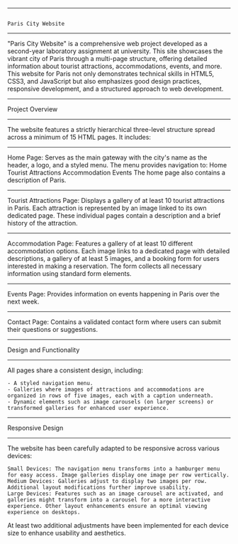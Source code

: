 ******************************************************************************************************************************************************************************************************************
                                                                                            Paris City Website
******************************************************************************************************************************************************************************************************************

"Paris City Website" is a comprehensive web project developed as a second-year laboratory assignment at university. This site showcases the vibrant city of Paris through a multi-page structure, offering detailed information about tourist attractions, accommodations, events, and more. This website for Paris not only demonstrates technical skills in HTML5, CSS3, and JavaScript but also emphasizes good design practices, responsive development, and a structured approach to web development.


*********************************************************************
Project Overview

*********************************************************************


The website features a strictly hierarchical three-level structure spread across a minimum of 15 HTML pages. It includes:

----------
Home Page: Serves as the main gateway with the city's name as the header, a logo, and a styled menu. The menu provides navigation to:
	Home
	Tourist Attractions
	Accommodation
	Events
The home page also contains a description of Paris.

-------------------------
Tourist Attractions Page: Displays a gallery of at least 10 tourist attractions in Paris. Each attraction is represented by an image linked to its own dedicated page. These individual pages contain a description and a brief history of the attraction.

-------------------
Accommodation Page: Features a gallery of at least 10 different accommodation options. Each image links to a dedicated page with detailed descriptions, a gallery of at least 5 images, and a booking form for users interested in making a reservation. The form collects all necessary information using standard form elements.

------------
Events Page: Provides information on events happening in Paris over the next week. 

-------------
Contact Page: Contains a validated contact form where users can submit their questions or suggestions.



**********************************************************************
Design and Functionality

**********************************************************************


All pages share a consistent design, including:

	- A styled navigation menu.
	- Galleries where images of attractions and accommodations are organized in rows of five images, each with a caption underneath.
	- Dynamic elements such as image carousels (on larger screens) or transformed galleries for enhanced user experience.


**********************************************************************
Responsive Design

**********************************************************************


The website has been carefully adapted to be responsive across various devices:

	Small Devices: The navigation menu transforms into a hamburger menu for easy access. Image galleries display one image per row vertically.
	Medium Devices: Galleries adjust to display two images per row. Additional layout modifications further improve usability.
	Large Devices: Features such as an image carousel are activated, and galleries might transform into a carousel for a more interactive experience. Other layout enhancements ensure an optimal viewing experience on desktops.

At least two additional adjustments have been implemented for each device size to enhance usability and aesthetics.